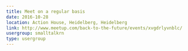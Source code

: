 ```yaml
---
title: Meet on a regular basis
date: 2016-10-28
location: Action House, Heidelberg, Heidelberg
link: http://www.meetup.com/back-to-the-future/events/xvgdrlyvnblc/
usergroup: smalltalkrn
type: usergroup
---
```


